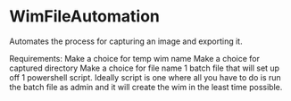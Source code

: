 # WimFileAutomation  
Automates the process for capturing an image and exporting it.

Requirements:
Make a choice for temp wim name
Make a choice for captured directory
Make a choice for file name
1 batch file that will set up off 1 powershell script.
Ideally script is one where all you have to do is run the batch file as admin and it will create the wim in the least time possible. 